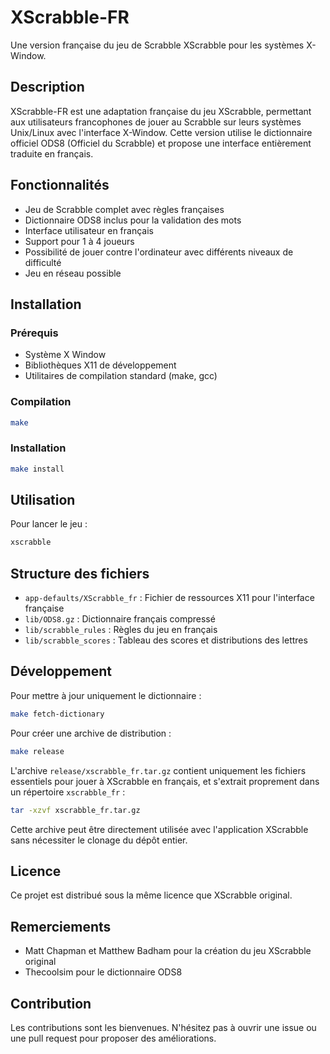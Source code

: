 # XScrabble-FR

Une version française du jeu de Scrabble XScrabble pour les systèmes X-Window.

## Description

XScrabble-FR est une adaptation française du jeu XScrabble, permettant aux utilisateurs francophones de jouer au Scrabble sur leurs systèmes Unix/Linux avec l'interface X-Window. Cette version utilise le dictionnaire officiel ODS8 (Officiel du Scrabble) et propose une interface entièrement traduite en français.

## Fonctionnalités

- Jeu de Scrabble complet avec règles françaises
- Dictionnaire ODS8 inclus pour la validation des mots
- Interface utilisateur en français
- Support pour 1 à 4 joueurs
- Possibilité de jouer contre l'ordinateur avec différents niveaux de difficulté
- Jeu en réseau possible

## Installation

### Prérequis

- Système X Window
- Bibliothèques X11 de développement
- Utilitaires de compilation standard (make, gcc)

### Compilation

```bash
make
```

### Installation

```bash
make install
```

## Utilisation

Pour lancer le jeu :

```bash
xscrabble
```

## Structure des fichiers

- `app-defaults/XScrabble_fr` : Fichier de ressources X11 pour l'interface française
- `lib/ODS8.gz` : Dictionnaire français compressé
- `lib/scrabble_rules` : Règles du jeu en français
- `lib/scrabble_scores` : Tableau des scores et distributions des lettres

## Développement

Pour mettre à jour uniquement le dictionnaire :

```bash
make fetch-dictionary
```

Pour créer une archive de distribution :

```bash
make release
```

L'archive `release/xscrabble_fr.tar.gz` contient uniquement les fichiers essentiels pour jouer à XScrabble en français, et s'extrait proprement dans un répertoire `xscrabble_fr` :

```bash
tar -xzvf xscrabble_fr.tar.gz
```

Cette archive peut être directement utilisée avec l'application XScrabble sans nécessiter le clonage du dépôt entier.

## Licence

Ce projet est distribué sous la même licence que XScrabble original.

## Remerciements

- Matt Chapman et Matthew Badham pour la création du jeu XScrabble original
- Thecoolsim pour le dictionnaire ODS8

## Contribution

Les contributions sont les bienvenues. N'hésitez pas à ouvrir une issue ou une pull request pour proposer des améliorations.